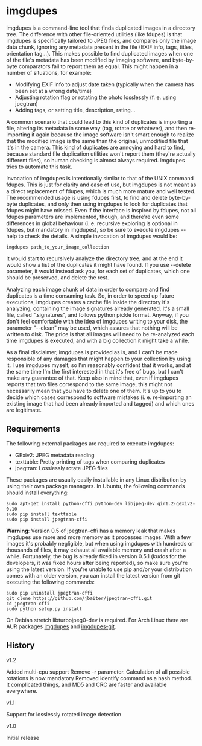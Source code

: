 # imgdupes

imgdupes is a command-line tool that finds duplicated images in a directory tree. The difference with other file-oriented utilities (like fdupes) is that imgdupes is specifically tailored to JPEG files, and compares only the image data chunk, ignoring any metadata present in the file (EXIF info, tags, titles, orientation tag...). This makes possible to find duplicated images when one of the file's metadata has been modified by imaging software, and byte-by-byte comparators fail to report them as equal. This might happen in a number of situations, for example:

- Modifying EXIF info to adjust date taken (typically when the camera has been set at a wrong date/time)
- Adjusting rotation flag or rotating the photo losslessly (f. e. using jpegtran)
- Adding tags, or setting title, description, rating...
 
A common scenario that could lead to this kind of duplicates is importing a file, altering its metadata in some way (tag, rotate or whatever), and then re-importing it again because the image software isn't smart enough to realize that the modified image is the same than the original, unmodified file that it's in the camera. This kind of duplicates are annoying and hard to find, because standard file duplication utilities won't report them (they're actually different files), so human checking is almost always required. imgdupes tries to automate this task.

Invocation of imgdupes is intentionally similar to that of the UNIX command fdupes. This is just for clarity and ease of use, but imgdupes is not meant as a direct replacement of fdupes, which is much more mature and well tested. The recommended usage is using fdupes first, to find and delete byte-by-byte duplicates, and only then using imgdupes to look for duplicates that fdupes might have missed. Even if the interface is inspired by fdupes, not all fdupes parameters are implemented, though, and there're even some differences in global behaviour (i. e. recursive exploring is optional in fdupes, but mandatory in imgdupes), so be sure to execute imgdupes --help to check the details. A simple invocation of imgdupes would be:

`imgdupes path_to_your_image_collection`

It would start to recursively analyze the directory tree, and at the end it would show a list of the duplicates it might have found. If you use --delete parameter, it would instead ask you, for each set of duplicates, which one should be preserved, and delete the rest.

Analyzing each image chunk of data in order to compare and find duplicates is a time consuming task. So, in order to speed up future executions, imgdupes creates a cache file inside the directory it's analyzing, containing the image signatures already generated. It's a small file, called ".signatures", and follows python pickle format. Anyway, if you don't feel comfortable with the idea of imgdupes writing to your disk, the parameter "--clean" may be used, which assures that nothing will be written to disk. The price is that all images will need to be re-analyzed each time imgdupes is executed, and with a big collection it might take a while.

As a final disclaimer, imgdupes is provided as is, and I can't be made responsible of any damages that might happen to your collection by using it. I use imgdupes myself, so I'm reasonably confident that it works, and at the same time I'm the first interested in that it's free of bugs, but I can't make any guarantee of that. Keep also in mind that, even if imgdupes reports that two files correspond to the same image, this might not necessarily mean that you have to delete one of them. It's up to you to decide which cases correspond to software mistakes (i. e. re-importing an existing image that had been already imported and tagged) and which ones are legitimate.

## Requirements

The following external packages are required to execute imgdupes:

* GExiv2: JPEG metadata reading
* texttable: Pretty printing of tags when comparing duplicates
* jpegtran: Losslessly rotate JPEG files
 
These packages are usually easily installable in any Linux distribution by using their own package managers. In Ubuntu, the following commands should install everything:

```
sudo apt-get install python-cffi python-dev libjpeg-dev gir1.2-gexiv2-0.10
sudo pip install texttable
sudo pip install jpegtran-cffi
```
**Warning**: Version 0.5 of jpegtran-cffi has a memory leak that makes imgdupes use more and more memory as it processes images. With a few images it's probably negligible, but when using imgdupes with hundreds or thousands of files, it may exhaust all available memory and crash after a while. Fortunately, the bug is already fixed in version 0.5.1 (kudos for the developers, it was fixed hours after being reported), so make sure you're using the latest version. If you're unable to use pip and/or your distribution comes with an older version, you can install the latest version from git executing the following commands:
```
sudo pip uninstall jpegtran-cffi
git clone https://github.com/jbaiter/jpegtran-cffi.git
cd jpegtran-cffi
sudo python setup.py install
```
On Debian stretch libturbojpeg0-dev is required. For Arch Linux there are AUR packages [imgdupes](https://aur.archlinux.org/packages/imgdupes/) and [imgdupes-git](https://aur.archlinux.org/packages/imgdupes-git/).

## History

v1.2

 Added multi-cpu support
 Remove -r parameter. Calculation of all possible rotations is now mandatory
 Removed identify command as a hash method. It complicated things, and MD5 and CRC are faster and available everywhere.
 
v1.1

  Support for losslessly rotated image detection
  
v1.0

  Initial release
